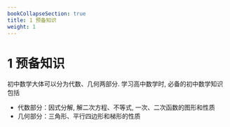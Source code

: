 ```yaml
---
bookCollapseSection: true
title: 1 预备知识
weight: 1
---
```


# 1 预备知识

初中数学大体可以分为代数、几何两部分. 学习高中数学时, 必备的初中数学知识包括

- 代数部分：因式分解, 解二次方程、不等式, 一次、二次函数的图形和性质
- 几何部分：三角形、平行四边形和梯形的性质


